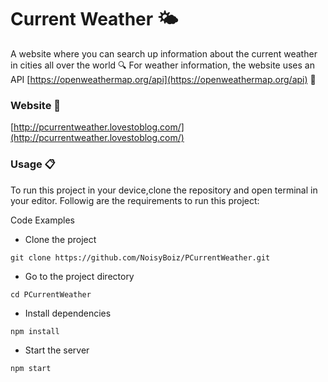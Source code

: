 # Current Weather :sun_behind_small_cloud:

A website where you can search up information about the current weather in cities all over the world :mag:
For weather information, the website uses an API [https://openweathermap.org/api](https://openweathermap.org/api) :floppy_disk:

### Website :pushpin:

[http://pcurrentweather.lovestoblog.com/](http://pcurrentweather.lovestoblog.com/)

### Usage :clipboard:

To run this project in your device,clone the repository and open terminal in your editor. Followig are the requirements to run this project:

Code Examples

- Clone the project
```
git clone https://github.com/NoisyBoiz/PCurrentWeather.git
```
- Go to the project directory
```
cd PCurrentWeather
```
- Install dependencies
```
npm install
``` 
- Start the server
```
npm start
```